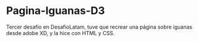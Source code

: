 # Pagina-Iguanas-D3
Tercer desafío en DesafioLatam, tuve que recrear una página sobre iguanas desde adobe XD, y la hice con HTML y CSS.
